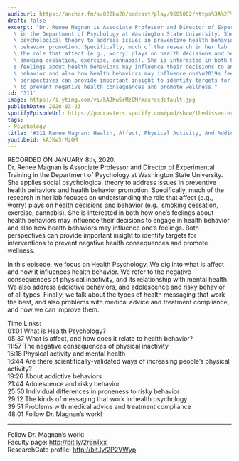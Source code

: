 ```yaml
---
audiourl: https://anchor.fm/s/822ba20/podcast/play/9605002/https%3A%2F%2Fd3ctxlq1ktw2nl.cloudfront.net%2Fproduction%2F2020-0-10%2F42870348-44100-2-b16582f2ef87f.m4a
draft: false
excerpt: "Dr. Renee Magnan is Associate Professor and Director of Experimental Training\
  \ in the Department of Psychology at Washington State University. She applies social\
  \ psychological theory to address issues in preventive health behaviors and health\
  \ behavior promotion. Specifically, much of the research in her lab focuses on understanding\
  \ the role that affect (e.g., worry) plays on health decisions and behavior (e.g.,\
  \ smoking cessation, exercise, cannabis). She is interested in both how one\u2019\
  s feelings about health behaviors may influence their decisions to engage in health\
  \ behavior and also how health behaviors may influence one\u2019s feelings. Both\
  \ perspectives can provide important insight to identify targets for interventions\
  \ to prevent negative health consequences and promote wellness."
id: '311'
image: https://i.ytimg.com/vi/kAJKw5rMzQM/maxresdefault.jpg
publishDate: 2020-03-23
spotifyEpisodeUrl: https://podcasters.spotify.com/pod/show/thedissenter/episodes/311-Renee-Magnan-Health--Affect--Physical-Activity--And-Addiction-ea3kea
tags:
- Psychology
title: '#311 Renee Magnan: Health, Affect, Physical Activity, And Addiction'
youtubeid: kAJKw5rMzQM
---
```

<div class="timelinks">

RECORDED ON JANUARY 8th, 2020.  
Dr. Renee Magnan is Associate Professor and Director of Experimental Training in the Department of Psychology at Washington State University. She applies social psychological theory to address issues in preventive health behaviors and health behavior promotion. Specifically, much of the research in her lab focuses on understanding the role that affect (e.g., worry) plays on health decisions and behavior (e.g., smoking cessation, exercise, cannabis). She is interested in both how one’s feelings about health behaviors may influence their decisions to engage in health behavior and also how health behaviors may influence one’s feelings. Both perspectives can provide important insight to identify targets for interventions to prevent negative health consequences and promote wellness.

In this episode, we focus on Health Psychology. We dig into what is affect and how it influences health behavior. We refer to the negative consequences of physical inactivity, and its relationship with mental health. We also address addictive behaviors, and adolescence and risky behavior of all types. Finally, we talk about the types of health messaging that work the best, and also problems with medical advice and treatment compliance, and how we can improve them.

Time Links:  
<time>01:01</time> What is Health Psychology?  
<time>05:37</time> What is affect, and how does it relate to health behavior?  
<time>11:57</time> The negative consequences of physical inactivity  
<time>15:18</time> Physical activity and mental health  
<time>16:44</time> Are there scientifically-validated ways of increasing people’s physical activity?   
<time>19:26</time> About addictive behaviors  
<time>21:44</time> Adolescence and risky behavior  
<time>25:50</time> Individual differences in proneness to risky behavior   
<time>29:12</time> The kinds of messaging that work in health psychology  
<time>39:51</time> Problems with medical advice and treatment compliance  
<time>48:01</time> Follow Dr. Magnan’s work!

---

Follow Dr. Magnan’s work:  
Faculty page: http://bit.ly/2r6nTxx  
ResearchGate profile: http://bit.ly/2P2VWyp
</div>

